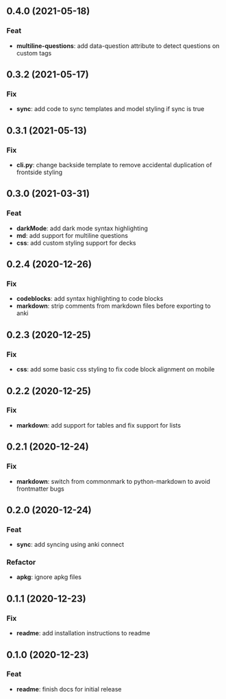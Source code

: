 ## 0.4.0 (2021-05-18)

### Feat

- **multiline-questions**: add data-question attribute to detect questions on custom tags

## 0.3.2 (2021-05-17)

### Fix

- **sync**: add code to sync templates and model styling if sync is true

## 0.3.1 (2021-05-13)

### Fix

- **cli.py**: change backside template to remove accidental duplication of frontside styling

## 0.3.0 (2021-03-31)

### Feat

- **darkMode**: add dark mode syntax highlighting
- **md**: add support for multiline questions
- **css**: add custom styling support for decks

## 0.2.4 (2020-12-26)

### Fix

- **codeblocks**: add syntax highlighting to code blocks
- **markdown**: strip comments from markdown files before exporting to anki

## 0.2.3 (2020-12-25)

### Fix

- **css**: add some basic css styling to fix code block alignment on mobile

## 0.2.2 (2020-12-25)

### Fix

- **markdown**: add support for tables and fix support for lists

## 0.2.1 (2020-12-24)

### Fix

- **markdown**: switch from commonmark to python-markdown to avoid frontmatter bugs

## 0.2.0 (2020-12-24)

### Feat

- **sync**: add syncing using anki connect

### Refactor

- **apkg**: ignore apkg files

## 0.1.1 (2020-12-23)

### Fix

- **readme**: add installation instructions to readme

## 0.1.0 (2020-12-23)

### Feat

- **readme**: finish docs for initial release
